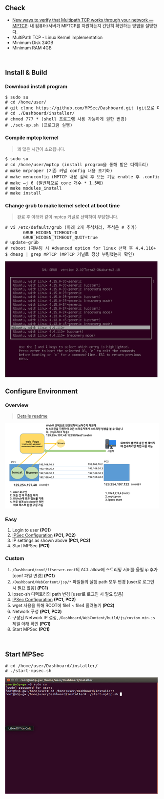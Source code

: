 
## Check

* [New ways to verify that Multipath TCP works through your network — MPTCP](http://blog.multipath-tcp.org/blog/html/2015/12/16/mptcp_tools.html): 내 컴퓨터/서버가 MPTCP를 지원하는지 간단히 확인하는 방법을 설명한다.
* MultiPath TCP - Linux Kernel implementation
* Minimum Disk 24GB
* Minimum RAM 4GB



<br/>

## Install & Build

### Download install program

<pre>
$ sudo su
# cd /home/user/
# git clone https://github.com/MPSec/Dashboard.git (git으로 다운)
# cd ./Dashboard/installer/
# chmod 777 * (shell 프로그램 사용 가능하게 권한 변경)
# ./set-up.sh (프로그램 실행)
</pre>


### Compile mptcp kernel

> 꽤 많은 시간이 소요됩니다.

<pre>
$ sudo su
# cd /home/user/mptcp (install program을 통해 받은 디렉토리)
# make mrproper (기존 커널 config 내용 초기화)
# make menuconfig (MPTCP 내용 검색 후 모든 기능 enable 후 .config 파일에 저장)
# make –j 6 (일반적으로 core 개수 * 1.5배)
# make modules_install
# make install
</pre>

### Change grub to make kernel select at boot time

> 완료 후 아래와 같이 mptcp 커널로 선택하여 부팅합니다. 

<pre>
# vi /etc/default/grub (아래 2개 주석처리, 주석은 # 추가)
       GRUB_HIDDEN_TIMEOUT=0
       GRUB_HIDDEN_TIMEOUT_QUIT=true
# update-grub
# reboot (재부팅 시 Advanced option for linux 선택 후 4.4.110+ 커널 선택 후 부팅, 버젼 업그레드 될 수 있음!)
$ dmesg | grep MPTCP (MPTCP 커널로 정상 부팅했는지 확인)
</pre>


<img src="/md_images/mptcp-kernel.png" width="500px" height="380px"/>


<br/>

## Configure Environment

### Overview

> [Details readme](./Design_Readme.md)

![set](/md_images/testSet.png)

### Easy
1. Login to user **(PC1)**
2. [IPSec Configuration](https://github.com/MPSec/Dashboard/blob/master/contents/ipsec.md) **(PC1, PC2)**
3. IP settings as shown above **(PC1, PC2)**
4. Start MPSec **(PC1)**

### Custom
1. `/Dashboard/conf/ffserver.conf`의 ACL allow에 스트리밍 서버를 올릴 ip 추가  [conf 파일 변경] **(PC1)**
2. `/Dashboard/WebContent/jsp/*` 파일들의 실행 path 모두 변경 [user로 로그인 시 필요 없음] **(PC1)**
3. ipsec-sh 디렉토리의 path 변경 [user로 로그인 시 필요 없음]
2. [IPSec Configuration](https://github.com/MPSec/Dashboard/blob/master/contents/ipsec.md) **(PC1, PC2)**
5. wget 사용을 위해 ROOT에 file1 ~ file4 올려놓기 **(PC2)**
6. Network 구성 **(PC1, PC2)**
6. 구성된 Network IP 설정, `/Dashboard/WebContent/build/js/custom.min.js` 제일 아래 확인 **(PC1)**
7. Start MPSec **(PC1)**




<br/>

## Start MPSec

<pre>
# cd /home/user/Dashboard/installer/
# ./start-mpsec.sh
</pre>

<img src="/md_images/start-mpsec.gif" width="500px" height="380px"/>
